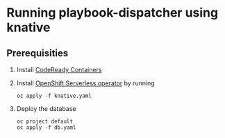 # Running playbook-dispatcher using knative

## Prerequisities

1. Install [CodeReady Containers](https://developers.redhat.com/products/codeready-containers/overview)
1. Install [OpenShift Serverless operator](https://docs.openshift.com/container-platform/4.7/serverless/admin_guide/installing-openshift-serverless.html#installing-openshift-serverless) by running

    ```
    oc apply -f knative.yaml
    ```

1. Deploy the database

    ```
    oc project default
    oc apply -f db.yaml
    ```

